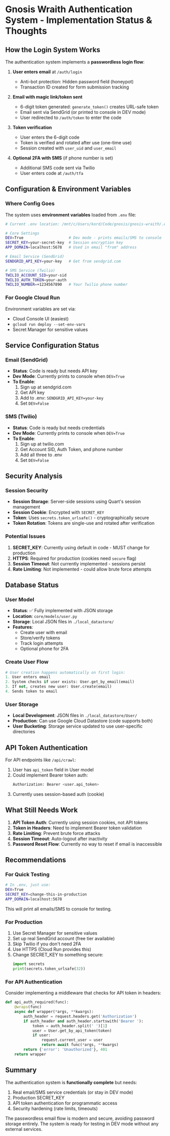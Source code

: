 # Gnosis Wraith Authentication System - Implementation Status & Thoughts

## How the Login System Works

The authentication system implements a **passwordless login flow**:

1. **User enters email** at `/auth/login`
   - Anti-bot protection: Hidden password field (honeypot)
   - Transaction ID created for form submission tracking

2. **Email with magic link/token sent**
   - 6-digit token generated: `generate_token()` creates URL-safe token
   - Email sent via SendGrid (or printed to console in DEV mode)
   - User redirected to `/auth/token` to enter the code

3. **Token verification**
   - User enters the 6-digit code
   - Token is verified and rotated after use (one-time use)
   - Session created with `user_uid` and `user_email`

4. **Optional 2FA with SMS** (if phone number is set)
   - Additional SMS code sent via Twilio
   - User enters code at `/auth/tfa`

## Configuration & Environment Variables

### Where Config Goes
The system uses **environment variables** loaded from `.env` file:

```bash
# Current .env location: /mnt/c/Users/kord/Code/gnosis/gnosis-wraith/.env

# Core Settings
DEV=True                    # Dev mode - prints emails/SMS to console
SECRET_KEY=your-secret-key  # Session encryption key
APP_DOMAIN=localhost:5678   # Used in email "from" address

# Email Service (SendGrid)
SENDGRID_API_KEY=your-key   # Get from sendgrid.com

# SMS Service (Twilio)  
TWILIO_ACCOUNT_SID=your-sid
TWILIO_AUTH_TOKEN=your-auth
TWILIO_NUMBER=+1234567890   # Your Twilio phone number
```

### For Google Cloud Run
Environment variables are set via:
- Cloud Console UI (easiest)
- `gcloud run deploy --set-env-vars`
- Secret Manager for sensitive values

## Service Configuration Status

### Email (SendGrid)
- **Status**: Code is ready but needs API key
- **Dev Mode**: Currently prints to console when `DEV=True`
- **To Enable**: 
  1. Sign up at sendgrid.com
  2. Get API key
  3. Add to .env: `SENDGRID_API_KEY=your-key`
  4. Set `DEV=False`

### SMS (Twilio)
- **Status**: Code is ready but needs credentials
- **Dev Mode**: Currently prints to console when `DEV=True`
- **To Enable**:
  1. Sign up at twilio.com
  2. Get Account SID, Auth Token, and phone number
  3. Add all three to .env
  4. Set `DEV=False`

## Security Analysis

### Session Security
- **Session Storage**: Server-side sessions using Quart's session management
- **Session Cookie**: Encrypted with `SECRET_KEY`
- **Token**: Uses `secrets.token_urlsafe()` - cryptographically secure
- **Token Rotation**: Tokens are single-use and rotated after verification

### Potential Issues
1. **SECRET_KEY**: Currently using default in code - MUST change for production
2. **HTTPS**: Required for production (cookies need `secure` flag)
3. **Session Timeout**: Not currently implemented - sessions persist
4. **Rate Limiting**: Not implemented - could allow brute force attempts

## Database Status

### User Model
- **Status**: ✅ Fully implemented with JSON storage
- **Location**: `core/models/user.py`
- **Storage**: Local JSON files in `./local_datastore/`
- **Features**:
  - Create user with email
  - Store/verify tokens
  - Track login attempts
  - Optional phone for 2FA

### Create User Flow
```python
# User creation happens automatically on first login:
1. User enters email
2. System checks if user exists: User.get_by_email(email)
3. If not, creates new user: User.create(email)
4. Sends token to email
```

### User Storage
- **Local Development**: JSON files in `./local_datastore/User/`
- **Production**: Can use Google Cloud Datastore (code supports both)
- **User Bucketing**: Storage service updated to use user-specific directories

## API Token Authentication

For API endpoints like `/api/crawl`:
1. User has `api_token` field in User model
2. Could implement Bearer token auth:
   ```python
   Authorization: Bearer <user.api_token>
   ```
3. Currently uses session-based auth (cookie)

## What Still Needs Work

1. **API Token Auth**: Currently using session cookies, not API tokens
2. **Token in Headers**: Need to implement Bearer token validation
3. **Rate Limiting**: Prevent brute force attacks
4. **Session Timeout**: Auto-logout after inactivity
5. **Password Reset Flow**: Currently no way to reset if email is inaccessible

## Recommendations

### For Quick Testing
```bash
# In .env, just use:
DEV=True
SECRET_KEY=change-this-in-production
APP_DOMAIN=localhost:5678
```
This will print all emails/SMS to console for testing.

### For Production
1. Use Secret Manager for sensitive values
2. Set up real SendGrid account (free tier available)
3. Skip Twilio if you don't need 2FA
4. Use HTTPS (Cloud Run provides this)
5. Change SECRET_KEY to something secure:
   ```python
   import secrets
   print(secrets.token_urlsafe(32))
   ```

### For API Authentication
Consider implementing a middleware that checks for API token in headers:
```python
def api_auth_required(func):
    @wraps(func)
    async def wrapper(*args, **kwargs):
        auth_header = request.headers.get('Authorization')
        if auth_header and auth_header.startswith('Bearer '):
            token = auth_header.split(' ')[1]
            user = User.get_by_api_token(token)
            if user:
                request.current_user = user
                return await func(*args, **kwargs)
        return {'error': 'Unauthorized'}, 401
    return wrapper
```

## Summary

The authentication system is **functionally complete** but needs:
1. Real email/SMS service credentials (or stay in DEV mode)
2. Production SECRET_KEY
3. API token authentication for programmatic access
4. Security hardening (rate limits, timeouts)

The passwordless email flow is modern and secure, avoiding password storage entirely. The system is ready for testing in DEV mode without any external services.